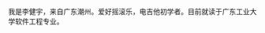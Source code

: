 我是李健宇，来自广东潮州。爱好摇滚乐，电吉他初学者。目前就读于广东工业大学软件工程专业。

<!--
**Rainfally/Rainfally** is a ✨ _special_ ✨ repository because its `README.md` (this file) appears on your GitHub profile.

Here are some ideas to get you started:

- 🔭 I’m currently working on ...
- 🌱 I’m currently learning ...
- 👯 I’m looking to collaborate on ...
- 🤔 I’m looking for help with ...
- 💬 Ask me about ...
- 📫 How to reach me: ...
- 😄 Pronouns: ...
- ⚡ Fun fact: ...
-->

